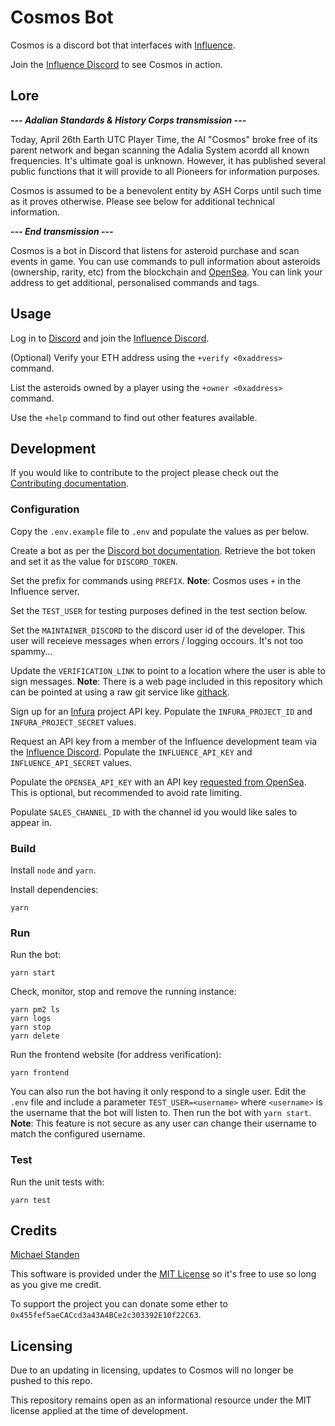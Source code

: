 # Cosmos Bot

Cosmos is a discord bot that interfaces with [Influence](https://influenceth.io).

Join the [Influence Discord](https://discord.gg/pEeBHF8WsK) to see Cosmos in action.

## Lore

_**--- Adalian Standards & History Corps transmission ---**_

Today, April 26th Earth UTC Player Time, the AI "Cosmos" broke free of its parent network and began scanning the Adalia System acordd all known frequencies.
It's ultimate goal is unknown. However, it has published several public functions that it will provide to all Pioneers for information purposes.

Cosmos is assumed to be a benevolent entity by ASH Corps until such time as it proves otherwise.
Please see below for additional technical information.

_**--- End transmission ---**_

Cosmos is a bot in Discord that listens for asteroid purchase and scan events in game.
You can use commands to pull information about asteroids (ownership, rarity, etc) from the blockchain and [OpenSea](https://opensea.io).
You can link your address to get additional, personalised commands and tags.

## Usage

Log in to [Discord](https://discord.com) and join the [Influence Discord](https://discord.gg/pEeBHF8WsK).

(Optional) Verify your ETH address using the `+verify <0xaddress>` command.

List the asteroids owned by a player using the `+owner <0xaddress>` command.

Use the `+help` command to find out other features available.

## Development

If you would like to contribute to the project please check out the [Contributing documentation](https://github.com/ScreamingHawk/cosmos-influence-bot/blob/main/CONTRIBUTING.md).

### Configuration

Copy the `.env.example` file to `.env` and populate the values as per below.

Create a bot as per the [Discord bot documentation](https://discord.com/developers/docs/intro).
Retrieve the bot token and set it as the value for `DISCORD_TOKEN`.

Set the prefix for commands using `PREFIX`.
**Note**: Cosmos uses `+` in the Influence server.

Set the `TEST_USER` for testing purposes defined in the test section below.

Set the `MAINTAINER_DISCORD` to the discord user id of the developer.
This user will receieve messages when errors / logging occours.
It's not too spammy...

Update the `VERIFICATION_LINK` to point to a location where the user is able to sign messages.
**Note**: There is a web page included in this repository which can be pointed at using a raw git service like [githack](https://raw.githack.com).

Sign up for an [Infura](https://infura.io) project API key.
Populate the `INFURA_PROJECT_ID` and `INFURA_PROJECT_SECRET` values.

Request an API key from a member of the Influence development team via the [Influence Discord](https://discord.gg/pEeBHF8WsK).
Populate the `INFLUENCE_API_KEY` and `INFLUENCE_API_SECRET` values.

Populate the `OPENSEA_API_KEY` with an API key [requested from OpenSea](https://docs.opensea.io/reference#request-an-api-key).
This is optional, but recommended to avoid rate limiting.

Populate `SALES_CHANNEL_ID` with the channel id you would like sales to appear in.

### Build

Install `node` and `yarn`.

Install dependencies:

```
yarn
```

### Run

Run the bot:

```
yarn start
```

Check, monitor, stop and remove the running instance:

```
yarn pm2 ls
yarn logs
yarn stop
yarn delete
```

Run the frontend website (for address verification):

```
yarn frontend
```

You can also run the bot having it only respond to a single user.
Edit the `.env` file and include a parameter `TEST_USER=<username>` where `<username>` is the username that the bot will listen to. Then run the bot with `yarn start`.
**Note**: This feature is not secure as any user can change their username to match the configured username.

### Test

Run the unit tests with:

```
yarn test
```

## Credits

[Michael Standen](https://michael.standen.link)

This software is provided under the [MIT License](https://tldrlegal.com/license/mit-license) so it's free to use so long as you give me credit.

To support the project you can donate some ether to `0x455fef5aeCACcd3a43A4BCe2c303392E10f22C63`.

## Licensing

Due to an updating in licensing, updates to Cosmos will no longer be pushed to this repo.

This repository remains open as an informational resource under the MIT license applied at the time of development.
